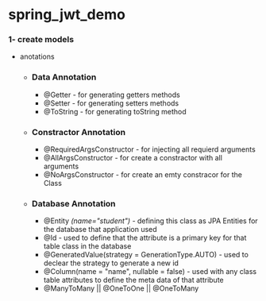 # spring_jwt_demo


### 1- create models
  * anotations 
    * ### Data Annotation 
      * @Getter - for generating getters methods
      * @Setter - for generating setters methods
      * @ToString - for generating toString method
    * ### Constractor Annotation
      * @RequiredArgsConstructor - for injecting all requierd arguments
      * @AllArgsConstructor - for create a constractor with all arguments
      * @NoArgsConstructor - for create an emty constracor for the Class
    * ### Database Annotation
      * @Entity _(name="student")_ - defining this class as JPA Entities for the database that application used
      * @Id - used to define that the attribute is a primary key for that table class in the database
      * @GeneratedValue(strategy = GenerationType.AUTO) - used to declear the strategy to generate a new id
      * @Column(name = "name", nullable = false) - used with any class table attributes to define the meta data of that attribute
      * @ManyToMany || @OneToOne || @OneToMany


